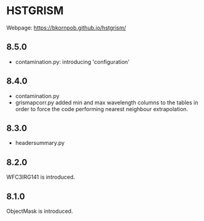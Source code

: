 # HSTGRISM

Webpage: https://bkornpob.github.io/hstgrism/

## 8.5.0
- contamination.py: introducing 'configuration'

## 8.4.0
- contamination.py
- grismapcorr.py added min and max wavelength columns to the tables in order to force the code performing nearest neighbour extrapolation.

## 8.3.0
- headersummary.py

## 8.2.0
WFC3IRG141 is introduced.

## 8.1.0
ObjectMask is introduced.